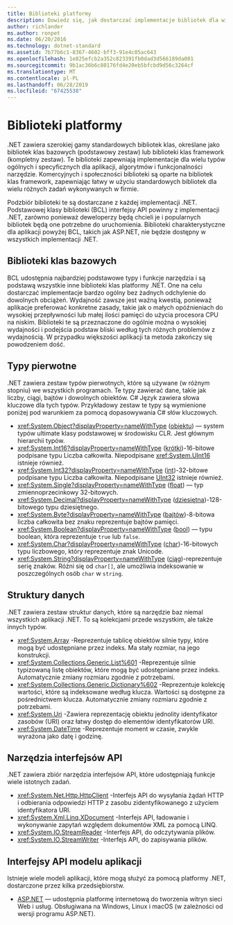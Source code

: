 ```yaml
---
title: Biblioteki platformy
description: Dowiedz się, jak dostarczać implementacje bibliotek dla wielu typów ogólnych i specyficznych dla aplikacji, algorytmów i funkcjonalności narzędzie.
author: richlander
ms.author: ronpet
ms.date: 06/20/2016
ms.technology: dotnet-standard
ms.assetid: 7b77b6c1-8367-4602-bff3-91e4c05ac643
ms.openlocfilehash: 1e825efcb2a352c823391fb0dad3d566189da001
ms.sourcegitcommit: 9b1ac36b6c80176fd4e20eb5bfcbd9d56c3264cf
ms.translationtype: MT
ms.contentlocale: pl-PL
ms.lasthandoff: 06/28/2019
ms.locfileid: "67425538"
---
```

# <a name="framework-libraries"></a>Biblioteki platformy

.NET zawiera szerokiej gamy standardowych bibliotek klas, określane jako bibliotek klas bazowych (podstawowy zestaw) lub biblioteki klas framework (kompletny zestaw). Te biblioteki zapewniają implementacje dla wielu typów ogólnych i specyficznych dla aplikacji, algorytmów i funkcjonalności narzędzie. Komercyjnych i społeczności biblioteki są oparte na bibliotek klas framework, zapewniając łatwy w użyciu standardowych bibliotek dla wielu różnych zadań wykonywanych w firmie.

Podzbiór biblioteki te są dostarczane z każdej implementacji .NET. Podstawowej klasy biblioteki (BCL) interfejsy API powinny z implementacji .NET, zarówno ponieważ deweloperzy będą chcieli je i popularnych bibliotek będą one potrzebne do uruchomienia. Biblioteki charakterystyczne dla aplikacji powyżej BCL, takich jak ASP.NET, nie będzie dostępny w wszystkich implementacji .NET.

## <a name="base-class-libraries"></a>Biblioteki klas bazowych

BCL udostępnia najbardziej podstawowe typy i funkcje narzędzia i są podstawą wszystkie inne biblioteki klas platformy .NET. One na celu dostarczać implementacje bardzo ogólny bez żadnych odchylenie do dowolnych obciążeń. Wydajność zawsze jest ważną kwestią, ponieważ aplikacje preferować konkretne zasady, takie jak o małych opóźnieniach do wysokiej przepływności lub małej ilości pamięci do użycia procesora CPU na niskim. Biblioteki te są przeznaczone do ogólnie można o wysokiej wydajności i podejścia podstaw bliski według tych różnych problemów z wydajnością. W przypadku większości aplikacji ta metoda zakończy się powodzeniem dość.

## <a name="primitive-types"></a>Typy pierwotne

.NET zawiera zestaw typów pierwotnych, które są używane (w różnym stopniu) we wszystkich programach. Te typy zawierać dane, takie jak liczby, ciągi, bajtów i dowolnych obiektów. C# Język zawiera słowa kluczowe dla tych typów. Przykładowy zestaw te typy są wymienione poniżej pod warunkiem za pomocą dopasowywania C# słów kluczowych.

* <xref:System.Object?displayProperty=nameWithType> ([obiektu](../csharp/language-reference/keywords/object.md)) — system typów ultimate klasy podstawowej w środowisku CLR. Jest głównym hierarchii typów.
* <xref:System.Int16?displayProperty=nameWithType> ([krótki](../csharp/language-reference/builtin-types/integral-numeric-types.md))-16-bitowe podpisane typu Liczba całkowita. Niepodpisane <xref:System.UInt16> istnieje również.
* <xref:System.Int32?displayProperty=nameWithType> ([int](../csharp/language-reference/builtin-types/integral-numeric-types.md))-32-bitowe podpisane typu Liczba całkowita. Niepodpisane [UInt32](../csharp/language-reference/builtin-types/integral-numeric-types.md) istnieje również.
* <xref:System.Single?displayProperty=nameWithType> ([float](../csharp/language-reference/keywords/float.md)) — typ zmiennoprzecinkowy 32-bitowych.
* <xref:System.Decimal?displayProperty=nameWithType> ([dziesiętna](../csharp/language-reference/keywords/decimal.md))-128-bitowego typu dziesiętnego.
* <xref:System.Byte?displayProperty=nameWithType> ([bajtów](../csharp/language-reference/builtin-types/integral-numeric-types.md))-8-bitowa liczba całkowita bez znaku reprezentuje bajtów pamięci.
* <xref:System.Boolean?displayProperty=nameWithType> ([bool](../csharp/language-reference/keywords/bool.md)) — typu boolean, która reprezentuje `true` lub `false`.
* <xref:System.Char?displayProperty=nameWithType> ([char](../csharp/language-reference/keywords/char.md))-16-bitowych typu liczbowego, który reprezentuje znak Unicode.
* <xref:System.String?displayProperty=nameWithType> ([ciąg](../csharp/language-reference/keywords/string.md))-reprezentuje serię znaków. Różni się od `char[]`, ale umożliwia indeksowanie w poszczególnych osób `char` w `string`.

## <a name="data-structures"></a>Struktury danych

.NET zawiera zestaw struktur danych, które są narzędzie baz niemal wszystkich aplikacji .NET. To są kolekcjami przede wszystkim, ale także innych typów.

* <xref:System.Array> -Reprezentuje tablicę obiektów silnie typy, które mogą być udostępniane przez indeks. Ma stały rozmiar, na jego konstrukcji.
* <xref:System.Collections.Generic.List%601> -Reprezentuje silnie typizowaną listę obiektów, które mogą być udostępniane przez indeks. Automatycznie zmiany rozmiaru zgodnie z potrzebami.
* <xref:System.Collections.Generic.Dictionary%602> -Reprezentuje kolekcję wartości, które są indeksowane według klucza. Wartości są dostępne za pośrednictwem klucza. Automatycznie zmiany rozmiaru zgodnie z potrzebami.
* <xref:System.Uri> -Zawiera reprezentację obiektu jednolity identyfikator zasobów (URI) oraz łatwy dostęp do elementów identyfikatorów URI.
* <xref:System.DateTime> -Reprezentuje moment w czasie, zwykle wyrażona jako datę i godzinę.

## <a name="utility-apis"></a>Narzędzia interfejsów API

.NET zawiera zbiór narzędzia interfejsów API, które udostępniają funkcje wiele istotnych zadań.

* <xref:System.Net.Http.HttpClient> -Interfejs API do wysyłania żądań HTTP i odbierania odpowiedzi HTTP z zasobu zidentyfikowanego z użyciem identyfikatora URI.
* <xref:System.Xml.Linq.XDocument> -Interfejs API, ładowanie i wykonywanie zapytań względem dokumentów XML za pomocą LINQ.
* <xref:System.IO.StreamReader> -Interfejs API, do odczytywania plików. 
* <xref:System.IO.StreamWriter> -Interfejs API, do zapisywania plików.

## <a name="app-model-apis"></a>Interfejsy API modelu aplikacji

Istnieje wiele modeli aplikacji, które mogą służyć za pomocą platformy .NET, dostarczone przez kilka przedsiębiorstw.

* [ASP.NET](https://www.asp.net) — udostępnia platformę internetową do tworzenia witryn sieci Web i usług. Obsługiwana na Windows, Linux i macOS (w zależności od wersji programu ASP.NET).
